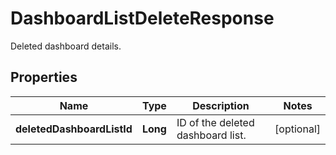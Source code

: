 

# DashboardListDeleteResponse

Deleted dashboard details.

## Properties

Name | Type | Description | Notes
------------ | ------------- | ------------- | -------------
**deletedDashboardListId** | **Long** | ID of the deleted dashboard list. |  [optional]



